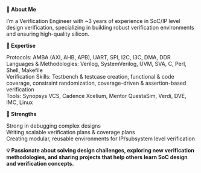 **🚀 About Me**

I’m a Verification Engineer with ~3 years of experience in SoC/IP level design verification, specializing in building robust verification environments and ensuring high-quality silicon.

**🔹 Expertise**

Protocols: AMBA (AXI, AHB, APB), UART, SPI, I2C, I3C, DMA, DDR                
Languages & Methodologies: Verilog, SystemVerilog, UVM, SVA, C, Perl, Shell, Makefile                             
Verification Skills: Testbench & testcase creation, functional & code coverage, constraint randomization, coverage-driven & assertion-based verification                      
Tools: Synopsys VCS, Cadence Xcelium, Mentor QuestaSim, Verdi, DVE, IMC, Linux                            

**🔹 Strengths**

Strong in debugging complex designs                        
Writing scalable verification plans & coverage plans                         
Creating modular, reusable environments for IP/subsystem level verification                                 

**💡 Passionate about solving design challenges, exploring new verification methodologies, and sharing projects that help others learn SoC design and verification concepts.**
